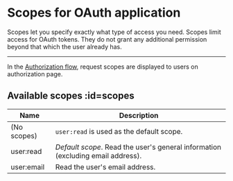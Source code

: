 # Scopes for OAuth application

Scopes let you specify exactly what type of access you need. Scopes limit access for OAuth tokens. They do not grant any additional permission beyond that which the user already has.

---

In the [Authorization flow](/oauth-app/authorize?id=authorization-redirect), request scopes are displayed to users on authorization page.

## Available scopes :id=scopes

|Name|Description|
|-|-|
|(No scopes)|`user:read` is used as the default scope.|
|user:read|*Default scope*. Read the user's general information (excluding email address).|
|user:email|Read the user's email address.|